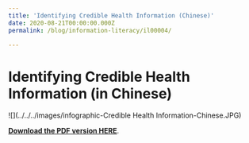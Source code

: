 ```yaml
---
title: 'Identifying Credible Health Information (Chinese)'
date: 2020-08-21T00:00:00.000Z
permalink: /blog/information-literacy/il00004/

---
```



<h1>Identifying Credible Health Information (in Chinese)</h1>

![](../../../images/infographic-Credible Health Information-Chinese.JPG)



**[Download the PDF version HERE](../../../infographic/IdentifyingCredible_Health_Information_Chinese.pdf)**.

